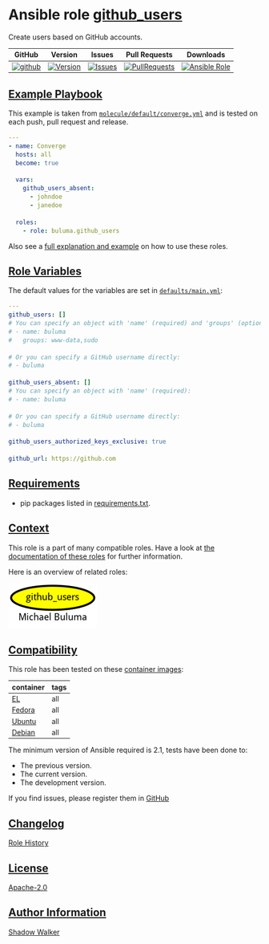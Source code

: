 # Ansible role [github_users](https://galaxy.ansible.com/ui/standalone/roles/buluma/github_users/documentation)

Create users based on GitHub accounts.

|GitHub|Version|Issues|Pull Requests|Downloads|
|------|-------|------|-------------|---------|
|[![github](https://github.com/buluma/ansible-role-github_users/actions/workflows/molecule.yml/badge.svg)](https://github.com/buluma/ansible-role-github_users/actions/workflows/molecule.yml)|[![Version](https://img.shields.io/github/release/buluma/ansible-role-github_users.svg)](https://github.com/buluma/ansible-role-github_users/releases/)|[![Issues](https://img.shields.io/github/issues/buluma/ansible-role-github_users.svg)](https://github.com/buluma/ansible-role-github_users/issues/)|[![PullRequests](https://img.shields.io/github/issues-pr-closed-raw/buluma/ansible-role-github_users.svg)](https://github.com/buluma/ansible-role-github_users/pulls/)|[![Ansible Role](https://img.shields.io/ansible/role/d/buluma/github_users)](https://galaxy.ansible.com/ui/standalone/roles/buluma/github_users/documentation)|

## [Example Playbook](#example-playbook)

This example is taken from [`molecule/default/converge.yml`](https://github.com/buluma/ansible-role-github_users/blob/master/molecule/default/converge.yml) and is tested on each push, pull request and release.

```yaml
---
- name: Converge
  hosts: all
  become: true

  vars:
    github_users_absent:
      - johndoe
      - janedoe

  roles:
    - role: buluma.github_users
```

Also see a [full explanation and example](https://buluma.github.io/how-to-use-these-roles.html) on how to use these roles.

## [Role Variables](#role-variables)

The default values for the variables are set in [`defaults/main.yml`](https://github.com/buluma/ansible-role-github_users/blob/master/defaults/main.yml):

```yaml
---
github_users: []
# You can specify an object with 'name' (required) and 'groups' (optional):
# - name: buluma
#   groups: www-data,sudo

# Or you can specify a GitHub username directly:
# - buluma

github_users_absent: []
# You can specify an object with 'name' (required):
# - name: buluma

# Or you can specify a GitHub username directly:
# - buluma

github_users_authorized_keys_exclusive: true

github_url: https://github.com
```

## [Requirements](#requirements)

- pip packages listed in [requirements.txt](https://github.com/buluma/ansible-role-github_users/blob/master/requirements.txt).


## [Context](#context)

This role is a part of many compatible roles. Have a look at [the documentation of these roles](https://buluma.github.io/) for further information.

Here is an overview of related roles:

![dependencies](https://raw.githubusercontent.com/buluma/ansible-role-github_users/png/requirements.png "Dependencies")

## [Compatibility](#compatibility)

This role has been tested on these [container images](https://hub.docker.com/u/buluma):

|container|tags|
|---------|----|
|[EL](https://hub.docker.com/repository/docker/buluma/enterpriselinux/general)|all|
|[Fedora](https://hub.docker.com/repository/docker/buluma/fedora/general)|all|
|[Ubuntu](https://hub.docker.com/repository/docker/buluma/ubuntu/general)|all|
|[Debian](https://hub.docker.com/repository/docker/buluma/debian/general)|all|

The minimum version of Ansible required is 2.1, tests have been done to:

- The previous version.
- The current version.
- The development version.

If you find issues, please register them in [GitHub](https://github.com/buluma/ansible-role-github_users/issues)

## [Changelog](#changelog)

[Role History](https://github.com/buluma/ansible-role-github_users/blob/master/CHANGELOG.md)

## [License](#license)

[Apache-2.0](https://github.com/buluma/ansible-role-github_users/blob/master/LICENSE)

## [Author Information](#author-information)

[Shadow Walker](https://buluma.github.io/)

